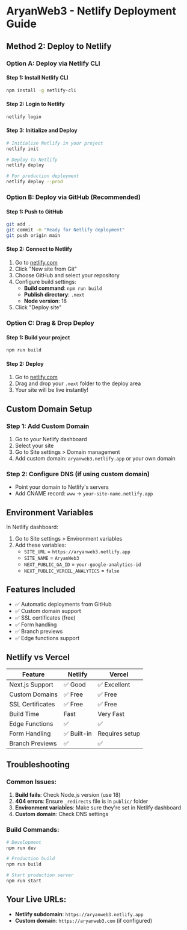 # AryanWeb3 - Netlify Deployment Guide

## Method 2: Deploy to Netlify

### Option A: Deploy via Netlify CLI

#### Step 1: Install Netlify CLI
```bash
npm install -g netlify-cli
```

#### Step 2: Login to Netlify
```bash
netlify login
```

#### Step 3: Initialize and Deploy
```bash
# Initialize Netlify in your project
netlify init

# Deploy to Netlify
netlify deploy

# For production deployment
netlify deploy --prod
```

### Option B: Deploy via GitHub (Recommended)

#### Step 1: Push to GitHub
```bash
git add .
git commit -m "Ready for Netlify deployment"
git push origin main
```

#### Step 2: Connect to Netlify
1. Go to [netlify.com](https://netlify.com)
2. Click "New site from Git"
3. Choose GitHub and select your repository
4. Configure build settings:
   - **Build command**: `npm run build`
   - **Publish directory**: `.next`
   - **Node version**: 18
5. Click "Deploy site"

### Option C: Drag & Drop Deploy

#### Step 1: Build your project
```bash
npm run build
```

#### Step 2: Deploy
1. Go to [netlify.com](https://netlify.com)
2. Drag and drop your `.next` folder to the deploy area
3. Your site will be live instantly!

## Custom Domain Setup

### Step 1: Add Custom Domain
1. Go to your Netlify dashboard
2. Select your site
3. Go to Site settings > Domain management
4. Add custom domain: `aryanweb3.netlify.app` or your own domain

### Step 2: Configure DNS (if using custom domain)
- Point your domain to Netlify's servers
- Add CNAME record: `www` → `your-site-name.netlify.app`

## Environment Variables

In Netlify dashboard:
1. Go to Site settings > Environment variables
2. Add these variables:
   - `SITE_URL` = `https://aryanweb3.netlify.app`
   - `SITE_NAME` = `AryanWeb3`
   - `NEXT_PUBLIC_GA_ID` = `your-google-analytics-id`
   - `NEXT_PUBLIC_VERCEL_ANALYTICS` = `false`

## Features Included
- ✅ Automatic deployments from GitHub
- ✅ Custom domain support
- ✅ SSL certificates (free)
- ✅ Form handling
- ✅ Branch previews
- ✅ Edge functions support

## Netlify vs Vercel

| Feature | Netlify | Vercel |
|---------|---------|--------|
| Next.js Support | ✅ Good | ✅ Excellent |
| Custom Domains | ✅ Free | ✅ Free |
| SSL Certificates | ✅ Free | ✅ Free |
| Build Time | Fast | Very Fast |
| Edge Functions | ✅ | ✅ |
| Form Handling | ✅ Built-in | Requires setup |
| Branch Previews | ✅ | ✅ |

## Troubleshooting

### Common Issues:
1. **Build fails**: Check Node.js version (use 18)
2. **404 errors**: Ensure `_redirects` file is in `public/` folder
3. **Environment variables**: Make sure they're set in Netlify dashboard
4. **Custom domain**: Check DNS settings

### Build Commands:
```bash
# Development
npm run dev

# Production build
npm run build

# Start production server
npm run start
```

## Your Live URLs:
- **Netlify subdomain**: `https://aryanweb3.netlify.app`
- **Custom domain**: `https://aryanweb3.com` (if configured)
